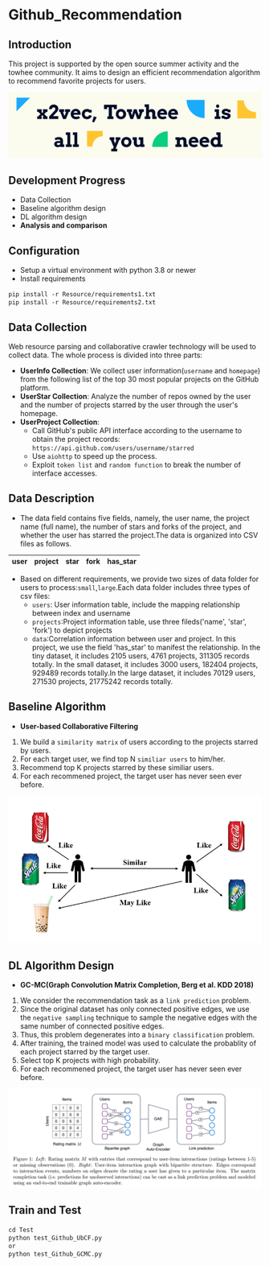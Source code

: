 # Github_Recommendation
## Introduction
This project is supported by the open source summer activity and the towhee community. It aims to design an efficient recommendation algorithm to recommend favorite projects for users.

![image](Image/towhee.png)

## Development Progress
* Data Collection
* Baseline algorithm design
* DL algorithm design
* **Analysis and comparison**

## Configuration
* Setup a virtual environment with python 3.8 or newer
* Install requirements
```
pip install -r Resource/requirements1.txt
pip install -r Resource/requirements2.txt
```


## Data Collection
Web resource parsing and collaborative crawler technology will be used to collect data. The whole process is divided into three parts:
* **UserInfo Collection**: We collect user information(`username` and `homepage`) from the following list of the top 30 most popular projects on the GitHub platform.
* **UserStar Collection**: Analyze the number of repos owned by the user and the number of projects starred by the user through the user's homepage.
* **UserProject Collection**: 
   - Call GitHub's public API interface according to the username to obtain the project records:
    ```https://api.github.com/users/username/starred ```
   - Use `aiohttp` to speed up the process.
   - Exploit `token list` and `random function` to break the number of interface accesses.

## Data Description
* The data field contains five fields, namely, the user name, the project name (full name), the number of stars and forks of the project, and whether the user has starred the project.The data is organized into CSV files as follows.

| user | project | star | fork | has_star |
| ---- | ---- | ---- |---- |---- |

* Based on different requirements, we provide two sizes of data folder for users to process:`small`,`large`.Each data folder includes three types of csv files:
    - `users`: User information table, include the mapping relationship between index and username
    - `projects`:Project information table, use three fileds('name', 'star', 'fork') to depict projects
    - `data`:Correlation information between user and project. In this project, we use the field 'has_star' to manifest the relationship. In the tiny dataset, it includes 2105 users, 4761 projects, 311305 records totally. In the small dataset, it includes 3000 users, 182404 projects, 929489 records totally.In the large dataset, it includes 70129 users, 271530 projects, 21775242 records totally.

## Baseline Algorithm
* **User-based Collaborative Filtering**
 1. We build a `similarity matrix` of users according to the projects starred by users.
 2. For each target user, we find top N `similiar users` to him/her. 
 3. Recommend top K projects starred by these similiar users.
 4. For each recommened project, the target user has never seen ever before.

![image](Image/UbCF.png)

## DL Algorithm Design
* **GC-MC(Graph Convolution Matrix Completion, Berg et al. KDD 2018)**
1. We consider the recommendation task as a `link prediction` problem.
2. Since the original dataset has only connected positive edges, we use the `negative sampling` technique to sample the negative edges with the same number of connected positive edges.
3. Thus, this problem degenerates into a `binary classification` problem.
4. After training, the trained model was used to calculate the probablity of each project starred by the target user.
5. Select top K projects with high probability.
6. For each recommened project, the target user has never seen ever before.

![image](Image/GCMC.jpg)

## Train and Test
```
cd Test
python test_Github_UbCF.py
or
python test_Github_GCMC.py
```

